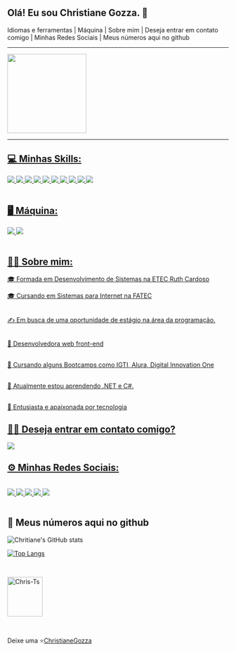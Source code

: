 

##  Olá! Eu sou Christiane Gozza. 🌻

Idiomas e ferramentas | Máquina | Sobre mim | Deseja entrar em contato comigo  | Minhas Redes Sociais | Meus números aqui no github



-------------------------------------------------------------------------------------------------------------------------------------


<A href="https://github.com/chritianegozza" >
  <img height = "180em" src = "https://avatars.githubusercontent.com/u/72118415?v=4">
  
<div>

  
------------------------------------------------------------------------------------------------------------------------------------------

  ## 💻 Minhas Skills:


<div display = "flex">
  <img src = "https://img.shields.io/badge/html5%20-%23E34F26.svg?&style=for-the-badge&logo=html5&logoColor=white">
  <img src = "https://img.shields.io/badge/css3%20-%231572B6.svg?&style=for-the-badge&logo=css3&logoColor=white">
  <img src = "https://img.shields.io/badge/javascript-%23F7DF1E.svg?&style=for-the-badge&logo=javascript&logoColor=black&labelColor=black">
  <img src = "https://img.shields.io/badge/python%20-%2314354C.svg?&style=for-the-badge&logo=python&logoColor=white">
  <img src = "https://img.shields.io/badge/Java%20-%2300599C.svg?&style=for-the-badge&logo=java&logoColor=white">
  <img src = "https://img.shields.io/badge/PHPjs%20-%2335495e.svg?&style=for-the-badge&logo=PHP&logoColor=%234FC08D">
  <img src = "https://img.shields.io/badge/git%20-%23F05033.svg?&style=for-the-badge&logo=git&logoColor=white" />
  <img src = "https://img.shields.io/badge/github%20-%23121011.svg?&style=for-the-badge&logo=github&logoColor=white" />
  <img src = "https://img.shields.io/badge/figma%20-%23F24E1E.svg?&style=for-the-badge&logo=figma&logoColor=white" />
  <img src = "https://img.shields.io/badge/markdown-%23000000.svg?&style=for-the-badge&logo=markdown&logoColor=white" />
</div>
<br/>


 ## 🖥️  Máquina:
<div display = "flex">
  <img src = "https://img.shields.io/badge/windows-MSI%20GL63%208RC-%23F50F0F.svg?&style=for-the-badge&logo=windows&logoColor=white" />
  <img src = "https://img.shields.io/badge/ubuntu-MSI%20GL63%208RC-%23dd4814.svg?&style=for-the-badge&logo=ubuntu&logoColor=white">
  
</div>
<br>

  
   ## 👩‍💻 Sobre mim: 

  <p>🎓 Formada em Desenvolvimento de Sistemas na ETEC Ruth Cardoso</p>
  
   <p>🎓 Cursando em Sistemas para Internet na FATEC </p>

  <br>✍️ Em busca de uma oportunidade de estágio na área da programação.<br>
   
  <br>🍒 Desenvolvedora web front-end</br>
   
  <br>💼 Cursando alguns Bootcamps como IGTI, Alura, Digital Innovation One</br>

  <br>🚀 Atualmente estou aprendendo .NET e C#.</br>
  
  <br>👩 Entusiasta e apaixonada por tecnologia</br> 
   

  ## 🤝🏻 Deseja entrar em contato comigo?
   

  <img src = "https://cdn.streamelements.com/uploads/e18015f5-0608-4c54-97dd-d236f8206e1d.gif">
                                             

   ## ⚙️  Minhas Redes Sociais:
  

<div>
 <br>
<a href="https://www.linkedin.com/in/christiane-gozza"><img src = "https://img.shields.io/badge/-Linkedin-%23333?style=for-the-badge&logo=linkedin&logoColor=white" target =" _ blank"> </a><a href="https://www.instagram.com/annemoom/"> <img src = "https://img.shields.io/badge/-Instagram-%23E4405F?style=for-the-emblema&logo=instagram&logoColor=white" target = "_blank "></a><a href="https://www.youtube.com/channel/UCJdku_MHhU-XO8-jaMNcGWw"> <img src = "https://img.shields.io/badge/-Youtube-%23333?style=for-the-badge&logo=youtube&logoColor=white" target = "_blank "> </a><a href="https://discord.gg/93bPG5Hf"> <img src = "https://img.shields.io/badge/-Discord-%7289DA?style=for-the-badge&logo=discord&logoColor=white" target = "_blank"> <a href = "mailto:christianenatachag@gmail"> <img src = "https://img.shields.io/badge/-Gmail-%23333?style=for-the-badge&logo=gmail&logoColor=white" target = "_ blank"> </a>

</div>

</br>

## 🚀 Meus números aqui no github


![Chritiane's GitHub stats](https://github-readme-stats.vercel.app/api?username=chritianegozza&show_icons=true&theme=radical)

[![Top Langs](https://github-readme-stats.vercel.app/api/top-langs/?username=chritianegozza&layout=compact&show_icons=true&theme=radical)](https://github.com/chritianegozza/github-readme-stats)







<br>


 <p><img align = "center" alt = "Chris-Ts" height = "90" width = "80" src = "https://media.tenor.com/images/d139e96072bae377be522258f7128881/tenor.gif"></p>
  

</div>

  
     
  <br>



Deixe uma ⭐️[ChristianeGozza](https://github.com/chritianegozza)

